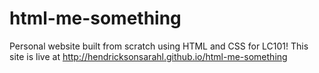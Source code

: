 # html-me-something
Personal website built from scratch using HTML and CSS for LC101!
This site is live at http://hendricksonsarahl.github.io/html-me-something